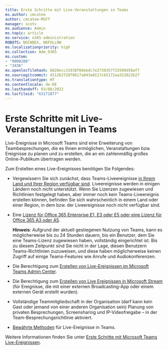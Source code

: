 ```yaml
---
title: Erste Schritte mit Live-Veranstaltungen in Teams
ms.author: cmcatee
author: cmcatee-MSFT
manager: scotv
ms.audience: Admin
ms.topic: article
ms.service: o365-administration
ROBOTS: NOINDEX, NOFOLLOW
ms.localizationpriority: high
ms.collection: Adm_O365
ms.custom:
- "9000208"
- "3436"
ms.openlocfilehash: b828ecc31938f60ebdc7e2739357f25509d56aff
ms.sourcegitcommit: d11262728f0617a843a0117cb5172aa322022b27
ms.translationtype: HT
ms.contentlocale: de-DE
ms.lasthandoff: 03/08/2022
ms.locfileid: "63171877"
---
```

# <a name="getting-started-with-teams-live-events"></a>Erste Schritte mit Live-Veranstaltungen in Teams

Live-Ereignisse in Microsoft Teams sind eine Erweiterung von Teambesprechungen, die es Ihnen ermöglichen, Veranstaltungen bzw. Ereignisse zu planen und zu erstellen, die an ein zahlenmäßig großes Online-Publikum übertragen werden.

Zum Erstellen eines Live-Ereignisses benötigen Sie Folgendes:

- Vergewissern Sie sich zunächst, dass Teams-Liveereignisse [in Ihrem Land und Ihrer Region verfügbar sind](https://docs.microsoft.com/microsoftteams/teams-live-events/plan-for-teams-live-events#regional-availability). Liveereignisse werden in einigen Ländern noch nicht unterstützt.  Wenn Sie Lizenzen zugewiesen und Richtlinien festgelegt haben, aber immer noch kein Teams-Liveereignis erstellen können, befinden Sie sich wahrscheinlich in einem Land oder einer Region, in dem bzw. der Liveereignisse noch nicht verfügbar sind.

- Eine [Lizenz für Office 365 Enterprise E1, E3 oder E5 oder eine Lizenz für Office 365 A3 oder A5](https://docs.microsoft.com/microsoftteams/teams-live-events/set-up-for-teams-live-events#step-2-get-and-assign-licenses). 

    **Hinweis**: Aufgrund der aktuell gestiegenen Nutzung von Teams, kann es möglicherweise bis zu 24 Stunden dauern, bis ein Benutzer, dem Sie eine Teams-Lizenz zugewiesen haben, vollständig eingerichtet ist. Bis zu diesem Zeitpunkt sind Sie nicht in der Lage, diesen Benutzern Teams-Richtlinien zuzuweisen, und diese haben möglicherweise keinen Zugriff auf einige Teams-Features wie Anrufe und Audiokonferenzen.

- Die Berechtigung zum [Erstellen von Live-Ereignissen im Microsoft Teams Admin Center](https://docs.microsoft.com/microsoftteams/teams-live-events/set-up-for-teams-live-events#create-or-edit-a-live-events-policy).

- Die Berechtigung zum [Erstellen von Live Ereignissen in Microsoft Stream](https://docs.microsoft.com/microsoftteams/teams-live-events/what-are-teams-live-events) (für Ereignisse, die mit einer externen Broadcasting-App oder einem externen Gerät erstellt wurden).

- Vollständige Teammitgliedschaft in der Organisation (darf kann kein Gast oder jemand von einer anderen Organisation sein)
Planung von privaten Besprechungen, Screensharing und IP-Videofreigabe – in der Team-Besprechungsrichtlinie aktiviert.

- [Bewährte Methoden](https://support.office.com/article/Best-practices-for-producing-a-Teams-live-event-e500370e-4dd1-4187-8b48-af10ef02cf42) für Live-Ereignisse in Teams.

Weitere Informationen finden Sie unter [Erste Schritte mit Microsoft Teams Live-Ereignissen](https://support.office.com/article/get-started-with-microsoft-teams-live-events-d077fec2-a058-483e-9ab5-1494afda578a).